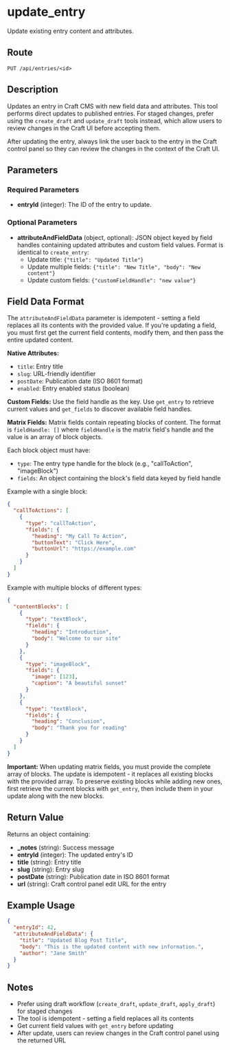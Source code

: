 # update_entry

Update existing entry content and attributes.

## Route

`PUT /api/entries/<id>`

## Description

Updates an entry in Craft CMS with new field data and attributes. This tool performs direct updates to published entries. For staged changes, prefer using the `create_draft` and `update_draft` tools instead, which allow users to review changes in the Craft UI before accepting them.

After updating the entry, always link the user back to the entry in the Craft control panel so they can review the changes in the context of the Craft UI.

## Parameters

### Required Parameters

- **entryId** (integer): The ID of the entry to update.

### Optional Parameters

- **attributeAndFieldData** (object, optional): JSON object keyed by field handles containing updated attributes and custom field values. Format is identical to `create_entry`:
  - Update title: `{"title": "Updated Title"}`
  - Update multiple fields: `{"title": "New Title", "body": "New content"}`
  - Update custom fields: `{"customFieldHandle": "new value"}`

## Field Data Format

The `attributeAndFieldData` parameter is idempotent - setting a field replaces all its contents with the provided value. If you're updating a field, you must first get the current field contents, modify them, and then pass the entire updated content.

**Native Attributes:**
- `title`: Entry title
- `slug`: URL-friendly identifier
- `postDate`: Publication date (ISO 8601 format)
- `enabled`: Entry enabled status (boolean)

**Custom Fields:**
Use the field handle as the key. Use `get_entry` to retrieve current values and `get_fields` to discover available field handles.

**Matrix Fields:**
Matrix fields contain repeating blocks of content. The format is `fieldHandle: []` where `fieldHandle` is the matrix field's handle and the value is an array of block objects.

Each block object must have:
- `type`: The entry type handle for the block (e.g., "callToAction", "imageBlock")
- `fields`: An object containing the block's field data keyed by field handle

Example with a single block:
```json
{
  "callToActions": [
    {
      "type": "callToAction",
      "fields": {
        "heading": "My Call To Action",
        "buttonText": "Click Here",
        "buttonUrl": "https://example.com"
      }
    }
  ]
}
```

Example with multiple blocks of different types:
```json
{
  "contentBlocks": [
    {
      "type": "textBlock",
      "fields": {
        "heading": "Introduction",
        "body": "Welcome to our site"
      }
    },
    {
      "type": "imageBlock",
      "fields": {
        "image": [123],
        "caption": "A beautiful sunset"
      }
    },
    {
      "type": "textBlock",
      "fields": {
        "heading": "Conclusion",
        "body": "Thank you for reading"
      }
    }
  ]
}
```

**Important:** When updating matrix fields, you must provide the complete array of blocks. The update is idempotent - it replaces all existing blocks with the provided array. To preserve existing blocks while adding new ones, first retrieve the current blocks with `get_entry`, then include them in your update along with the new blocks.

## Return Value

Returns an object containing:

- **_notes** (string): Success message
- **entryId** (integer): The updated entry's ID
- **title** (string): Entry title
- **slug** (string): Entry slug
- **postDate** (string): Publication date in ISO 8601 format
- **url** (string): Craft control panel edit URL for the entry

## Example Usage

```json
{
  "entryId": 42,
  "attributeAndFieldData": {
    "title": "Updated Blog Post Title",
    "body": "This is the updated content with new information.",
    "author": "Jane Smith"
  }
}
```

## Notes

- Prefer using draft workflow (`create_draft`, `update_draft`, `apply_draft`) for staged changes
- The tool is idempotent - setting a field replaces all its contents
- Get current field values with `get_entry` before updating
- After update, users can review changes in the Craft control panel using the returned URL
